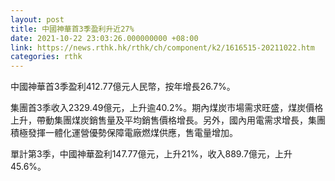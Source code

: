```yaml
---
layout: post
title: 中國神華首3季盈利升近27%
date: 2021-10-22 23:03:26.000000000 +08:00
link: https://news.rthk.hk/rthk/ch/component/k2/1616515-20211022.htm
categories: rthk
---
```


中國神華首3季盈利412.77億元人民幣，按年增長26.7%。

集團首3季收入2329.49億元，上升逾40.2%。期內煤炭市場需求旺盛，煤炭價格上升，帶動集團煤炭銷售量及平均銷售價格增長。另外，國內用電需求增長，集團積極發揮一體化運營優勢保障電廠燃煤供應，售電量增加。

單計第3季，中國神華盈利147.77億元，上升21%，收入889.7億元，上升45.6%。
